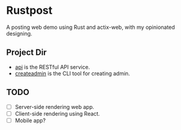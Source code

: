 # Rustpost

A posting web demo using Rust and actix-web, with my opinionated designing.

## Project Dir

* [api](./api) is the RESTful API service.
* [createadmin](./createadmin) is the CLI tool for creating admin.

## TODO

- [ ] Server-side rendering web app.
- [ ] Client-side rendering using React.
- [ ] Mobile app?
